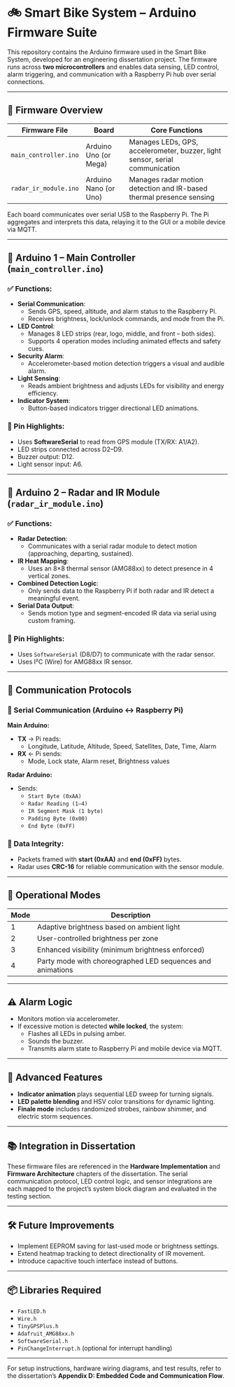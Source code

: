 # 🚲 Smart Bike System – Arduino Firmware Suite

This repository contains the Arduino firmware used in the Smart Bike System, developed for an engineering dissertation project. The firmware runs across **two microcontrollers** and enables data sensing, LED control, alarm triggering, and communication with a Raspberry Pi hub over serial connections.

---

## 🔧 Firmware Overview

| Firmware File | Board        | Core Functions |
|---------------|--------------|----------------|
| `main_controller.ino` | Arduino Uno (or Mega) | Manages LEDs, GPS, accelerometer, buzzer, light sensor, serial communication |
| `radar_ir_module.ino` | Arduino Nano (or Uno) | Manages radar motion detection and IR-based thermal presence sensing |

Each board communicates over serial USB to the Raspberry Pi. The Pi aggregates and interprets this data, relaying it to the GUI or a mobile device via MQTT.

---

## 🔋 Arduino 1 – Main Controller (`main_controller.ino`)

### ✅ Functions:
- **Serial Communication**:
  - Sends GPS, speed, altitude, and alarm status to the Raspberry Pi.
  - Receives brightness, lock/unlock commands, and mode from the Pi.
- **LED Control**:
  - Manages 8 LED strips (rear, logo, middle, and front – both sides).
  - Supports 4 operation modes including animated effects and safety cues.
- **Security Alarm**:
  - Accelerometer-based motion detection triggers a visual and audible alarm.
- **Light Sensing**:
  - Reads ambient brightness and adjusts LEDs for visibility and energy efficiency.
- **Indicator System**:
  - Button-based indicators trigger directional LED animations.

### 🔌 Pin Highlights:
- Uses **SoftwareSerial** to read from GPS module (TX/RX: A1/A2).
- LED strips connected across D2–D9.
- Buzzer output: D12.
- Light sensor input: A6.

---

## 📡 Arduino 2 – Radar and IR Module (`radar_ir_module.ino`)

### ✅ Functions:
- **Radar Detection**:
  - Communicates with a serial radar module to detect motion (approaching, departing, sustained).
- **IR Heat Mapping**:
  - Uses an 8×8 thermal sensor (AMG88xx) to detect presence in 4 vertical zones.
- **Combined Detection Logic**:
  - Only sends data to the Raspberry Pi if both radar and IR detect a meaningful event.
- **Serial Data Output**:
  - Sends motion type and segment-encoded IR data via serial using custom framing.

### 🔌 Pin Highlights:
- Uses `SoftwareSerial` (D8/D7) to communicate with the radar sensor.
- Uses I²C (Wire) for AMG88xx IR sensor.

---

## 📄 Communication Protocols

### 🔁 Serial Communication (Arduino ↔ Raspberry Pi)

**Main Arduino:**
- **TX** → Pi reads:
  - Longitude, Latitude, Altitude, Speed, Satellites, Date, Time, Alarm
- **RX** ← Pi sends:
  - Mode, Lock state, Alarm reset, Brightness values

**Radar Arduino:**
- Sends:
  - `Start Byte (0xAA)`
  - `Radar Reading (1–4)`
  - `IR Segment Mask (1 byte)`
  - `Padding Byte (0x00)`
  - `End Byte (0xFF)`

### 🧠 Data Integrity:
- Packets framed with **start (0xAA)** and **end (0xFF)** bytes.
- Radar uses **CRC-16** for reliable communication with the sensor module.

---

## 🧪 Operational Modes

| Mode | Description |
|------|-------------|
| 1    | Adaptive brightness based on ambient light |
| 2    | User-controlled brightness per zone |
| 3    | Enhanced visibility (minimum brightness enforced) |
| 4    | Party mode with choreographed LED sequences and animations |

---

## ⚠️ Alarm Logic

- Monitors motion via accelerometer.
- If excessive motion is detected **while locked**, the system:
  - Flashes all LEDs in pulsing amber.
  - Sounds the buzzer.
  - Transmits alarm state to Raspberry Pi and mobile device via MQTT.

---

## 🔮 Advanced Features

- **Indicator animation** plays sequential LED sweep for turning signals.
- **LED palette blending** and HSV color transitions for dynamic lighting.
- **Finale mode** includes randomized strobes, rainbow shimmer, and electric storm sequences.

---

## 📚 Integration in Dissertation

These firmware files are referenced in the **Hardware Implementation** and **Firmware Architecture** chapters of the dissertation. The serial communication protocol, LED control logic, and sensor integrations are each mapped to the project’s system block diagram and evaluated in the testing section.

---

## 🛠 Future Improvements

- Implement EEPROM saving for last-used mode or brightness settings.
- Extend heatmap tracking to detect directionality of IR movement.
- Introduce capacitive touch interface instead of buttons.

---

## 📦 Libraries Required

- `FastLED.h`
- `Wire.h`
- `TinyGPSPlus.h`
- `Adafruit_AMG88xx.h`
- `SoftwareSerial.h`
- `PinChangeInterrupt.h` (optional for interrupt handling)

---

For setup instructions, hardware wiring diagrams, and test results, refer to the dissertation’s **Appendix D: Embedded Code and Communication Flow**.
